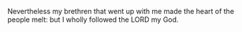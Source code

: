 Nevertheless my brethren that went up with me made the heart of the people melt: but I wholly followed the LORD my God.

